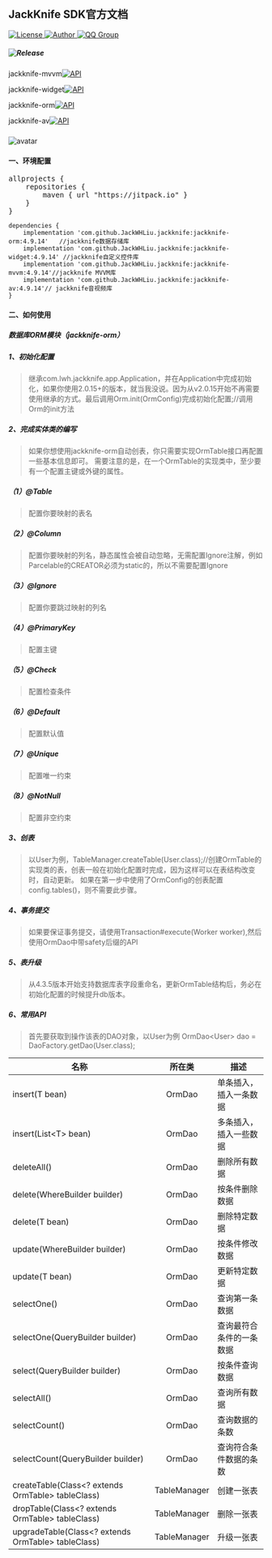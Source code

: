 JackKnife SDK官方文档
--------------------------------

 <a href="http://www.apache.org/licenses/LICENSE-2.0">    <img src="http://img.shields.io/badge/License-Apache%202.0-blue.svg?style=flat-square" alt="License"/>  <a href="https://www.jianshu.com/u/1d0c0bc634db">
    <img src="https://img.shields.io/badge/Author-JackWHLiu-orange.svg?style=flat-square" alt="Author" />
  </a> <a href="https://shang.qq.com/wpa/qunwpa?idkey=7e59e59145e6c7c68932ace10f52790636451f01d1ecadb6a652b1df234df753">
    <img src="https://img.shields.io/badge/QQ%E7%BE%A4-249919939-orange.svg?style=flat-square" alt="QQ Group" />
  </a> </a>

##### ![Release](https://jitpack.io/v/JackWHLiu/jackknife.svg)

jackknife-mvvm[![API](https://img.shields.io/badge/API-14%2B-brightgreen.svg?style=flat)](https://android-arsenal.com/api?level=14)

jackknife-widget[![API](https://img.shields.io/badge/API-21%2B-brightgreen.svg?style=flat)](https://android-arsenal.com/api?level=21)

jackknife-orm[![API](https://img.shields.io/badge/API-14%2B-brightgreen.svg?style=flat)](https://android-arsenal.com/api?level=14)

jackknife-av[![API](https://img.shields.io/badge/API-14%2B-brightgreen.svg?style=flat)](https://android-arsenal.com/api?level=14)

##### 

##### 

![avatar](http://47.111.72.9/jackknife/banner.jpg)

#### 一、环境配置

<pre>
allprojects {
	repositories {
		maven { url "https://jitpack.io" }
	}
}	
</pre>


```
dependencies {
	implementation 'com.github.JackWHLiu.jackknife:jackknife-orm:4.9.14'   //jackknife数据存储库
	implementation 'com.github.JackWHLiu.jackknife:jackknife-widget:4.9.14' //jackknife自定义控件库
	implementation 'com.github.JackWHLiu.jackknife:jackknife-mvvm:4.9.14'//jackknife MVVM库
	implementation 'com.github.JackWHLiu.jackknife:jackknife-av:4.9.14'// jackknife音视频库
}
```

#### 二、如何使用

##### 数据库ORM模块（jackknife-orm）

##### 1、初始化配置

> 继承com.lwh.jackknife.app.Application，并在Application中完成初始化，如果你使用2.0.15+的版本，就当我没说。因为从v2.0.15开始不再需要使用继承的方式。最后调用Orm.init(OrmConfig)完成初始化配置;//调用Orm的init方法

##### 2、完成实体类的编写

> 如果你想使用jackknife-orm自动创表，你只需要实现OrmTable接口再配置一些基本信息即可。
> 需要注意的是，在一个OrmTable的实现类中，至少要有一个配置主键或外键的属性。

##### （1）@Table

> 配置你要映射的表名

##### （2）@Column

> 配置你要映射的列名，静态属性会被自动忽略，无需配置Ignore注解，例如Parcelable的CREATOR必须为static的，所以不需要配置Ignore

##### （3）@Ignore

> 配置你要跳过映射的列名

##### （4）@PrimaryKey

> 配置主键

##### （5）@Check

> 配置检查条件

##### （6）@Default

> 配置默认值

##### （7）@Unique

> 配置唯一约束

##### （8）@NotNull

> 配置非空约束

##### 3、创表

> 以User为例，TableManager.createTable(User.class);//创建OrmTable的实现类的表，创表一般在初始化配置时完成，因为这样可以在表结构改变时，自动更新。
> 如果在第一步中使用了OrmConfig的创表配置config.tables()，则不需要此步骤。

##### 4、事务提交

> 如果要保证事务提交，请使用Transaction#execute(Worker worker),然后使用OrmDao中带safety后缀的API

##### 5、表升级

> 从4.3.5版本开始支持数据库表字段重命名，更新OrmTable结构后，务必在初始化配置的时候提升db版本。

##### 6、常用API

> 首先要获取到操作该表的DAO对象，以User为例
> OrmDao&lt;User&gt; dao = DaoFactory.getDao(User.class);

| 名称                                                     |    所在类    | 描述                     |
| -------------------------------------------------------- | :----------: | ------------------------ |
| insert(T bean)                                           |    OrmDao    | 单条插入，插入一条数据   |
| insert(List&lt;T&gt; bean)                               |    OrmDao    | 多条插入，插入一些数据   |
| deleteAll()                                              |    OrmDao    | 删除所有数据             |
| delete(WhereBuilder builder)                             |    OrmDao    | 按条件删除数据           |
| delete(T bean)                                           |    OrmDao    | 删除特定数据             |
| update(WhereBuilder builder)                             |    OrmDao    | 按条件修改数据           |
| update(T bean)                                           |    OrmDao    | 更新特定数据             |
| selectOne()                                              |    OrmDao    | 查询第一条数据           |
| selectOne(QueryBuilder builder)                          |    OrmDao    | 查询最符合条件的一条数据 |
| select(QueryBuilder builder)                             |    OrmDao    | 按条件查询数据           |
| selectAll()                                              |    OrmDao    | 查询所有数据             |
| selectCount()                                            |    OrmDao    | 查询数据的条数           |
| selectCount(QueryBuilder builder)                        |    OrmDao    | 查询符合条件数据的条数   |
| createTable(Class&lt;? extends OrmTable&gt; tableClass)  | TableManager | 创建一张表               |
| dropTable(Class&lt;? extends OrmTable&gt; tableClass)    | TableManager | 删除一张表               |
| upgradeTable(Class&lt;? extends OrmTable&gt; tableClass) | TableManager | 升级一张表               |

